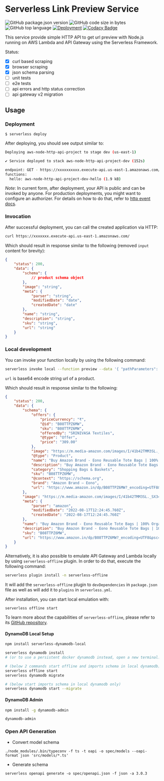 <!--
title: 'Serverless Link Preview Service'
description: 'This service provide simple HTTP API to get url preview with Node.js running on AWS Lambda and API Gateway using the Serverless Framework.'
layout: Doc
framework: v3
platform: AWS
language: nodeJS
authorLink: 'https://github.com/openwishlist/preview'
authorName: 'Milind Singh'
authorAvatar: 'https://avatars1.githubusercontent.com/u/13742415?s=200&v=4'
-->

# Serverless Link Preview Service

![GitHub package.json version](https://img.shields.io/github/package-json/v/openwishlist/preview?color=dark-green) ![GitHub code size in bytes](https://img.shields.io/github/languages/code-size/openwishlist/preview) ![GitHub top language](https://img.shields.io/github/languages/top/openwishlist/preview) [![Deployment](https://github.com/openwishlist/preview/actions/workflows/deploy.yml/badge.svg?branch=main)](https://github.com/openwishlist/preview/actions/workflows/deploy.yml) [![Codacy Badge](https://app.codacy.com/project/badge/Grade/de29ea4c910f49a0bf80c0d4c55f03a8)](https://www.codacy.com/gh/openwishlist/preview/dashboard?utm_source=github.com&amp;utm_medium=referral&amp;utm_content=openwishlist/preview&amp;utm_campaign=Badge_Grade)

This service provide simple HTTP API to get url preview with Node.js running on AWS Lambda and API Gateway using the Serverless Framework.

Status:

- [x] curl based scraping
- [x] browser scraping
- [x] json schema parsing
- [ ] unit tests
- [ ] e2e tests
- [ ] api errors and http status correction
- [ ] api gateway v2 migration

## Usage

### Deployment

```
$ serverless deploy
```

After deploying, you should see output similar to:

```bash
Deploying aws-node-http-api-project to stage dev (us-east-1)

✔ Service deployed to stack aws-node-http-api-project-dev (152s)

endpoint: GET - https://xxxxxxxxxx.execute-api.us-east-1.amazonaws.com/
functions:
  hello: aws-node-http-api-project-dev-hello (1.9 kB)
```

_Note_: In current form, after deployment, your API is public and can be invoked by anyone. For production deployments, you might want to configure an authorizer. For details on how to do that, refer to [http event docs](https://www.serverless.com/framework/docs/providers/aws/events/apigateway/).

### Invocation

After successful deployment, you can call the created application via HTTP:

```bash
curl https://xxxxxxx.execute-api.us-east-1.amazonaws.com/
```

Which should result in response similar to the following (removed `input` content for brevity):

```json
{
    "status": 200,
    "data": {
        "schema": {
            // product schema object
        },
        "image": "string",
        "meta": {
            "parser": "string",
            "modifiedDate": "date",
            "createdDate": "date"
        },
        "name": "string",
        "description": "string",
        "sku": "string",
        "url": "string"
    }
}
```

### Local development

You can invoke your function locally by using the following command:

```bash
serverless invoke local --function preview --data '{ "pathParameters": {"url":"aHR0cHM6Ly9hbXpuLmV1L2QvNzBPN2JMVQ=="}}'
```

`url` is base64 encode string url of a product.  

Which should result in response similar to the following:

```json
{
    "status": 200,
    "data": {
        "schema": {
            "offers": {
                "priceCurrency": "₹",
                "@id": "B08TTPZ6MW",
                "sku": "B08TTPZ6MW",
                "offeredBy": "SRINIVASA Textiles",
                "@type": "Offer",
                "price": "309.00"
            },
            "image": "https://m.media-amazon.com/images/I/41b42TMM3SL._SX342_SY445_.jpg",
            "@type": "Product",
            "name": "Buy Amazon Brand - Eono Reusable Tote Bags | 100% Organic Cotton Shopping/Grocery Bag | Eco-Friendly Bag | Sturdy Canvas Bag with 15kgs Capacity | Pack of 2 | Life happens. Coffee helps & Salty but sweet at Amazon.in",
            "description": "Buy Amazon Brand - Eono Reusable Tote Bags | 100% Organic Cotton Shopping/Grocery Bag | Eco-Friendly Bag | Sturdy Canvas Bag with 15kgs Capacity | Pack of 2 | Life happens. Coffee helps & Salty but sweet from Travel Tote Bags at Amazon.in. 30 days free exchange or return",
            "category": "Shopping Bags & Baskets",
            "sku": "B08TTPZ6MW",
            "@context": "https://schema.org",
            "brand": "Amazon Brand – Eono",
            "url": "https://www.amazon.in/dp/B08TTPZ6MW?_encoding=UTF8&psc=1&ref_=cm_sw_r_cp_ud_dp_YS0GEB7DADQSW3JE4K0X"
        },
        "image": "https://m.media-amazon.com/images/I/41b42TMM3SL._SX342_SY445_.jpg",
        "meta": {
            "parser": "amazon",
            "modifiedDate": "2022-08-17T12:24:45.760Z",
            "createdDate": "2022-08-17T12:24:45.760Z"
        },
        "name": "Buy Amazon Brand - Eono Reusable Tote Bags | 100% Organic Cotton Shopping/Grocery Bag | Eco-Friendly Bag | Sturdy Canvas Bag with 15kgs Capacity | Pack of 2 | Life happens. Coffee helps & Salty but sweet at Amazon.in",
        "description": "Buy Amazon Brand - Eono Reusable Tote Bags | 100% Organic Cotton Shopping/Grocery Bag | Eco-Friendly Bag | Sturdy Canvas Bag with 15kgs Capacity | Pack of 2 | Life happens. Coffee helps & Salty but sweet from Travel Tote Bags at Amazon.in. 30 days free exchange or return",
        "sku": "B08TTPZ6MW",
        "url": "https://www.amazon.in/dp/B08TTPZ6MW?_encoding=UTF8&psc=1&ref_=cm_sw_r_cp_ud_dp_YS0GEB7DADQSW3JE4K0X"
    }
}
```


Alternatively, it is also possible to emulate API Gateway and Lambda locally by using `serverless-offline` plugin. In order to do that, execute the following command:

```bash
serverless plugin install -n serverless-offline
```

It will add the `serverless-offline` plugin to `devDependencies` in `package.json` file as well as will add it to `plugins` in `serverless.yml`.

After installation, you can start local emulation with:

```
serverless offline start
```

To learn more about the capabilities of `serverless-offline`, please refer to its [GitHub repository](https://github.com/dherault/serverless-offline).

#### DynamoDB Local Setup
```bash
npm install serverless-dynamodb-local 
```	

```bash
serverless dynamodb install 
# (or to use a persistent docker dynamodb instead, open a new terminal: cd ./dynamodb && docker-compose up -d)

# (below 2 commands start offline and imports schema in local dynamodb)
serverless offline start
serverless dynamodb migrate

# (below start imports schema in local dynamodb only)
serverless dynamodb start --migrate 
```

#### DynamoDB Admin

```bash
npm install -g dynamodb-admin

dynamodb-admin
```

### Open API Generation

- Convert model schema

`./node_modules/.bin/typeconv -f ts -t oapi -o spec/models --oapi-format json 'src/models/*.ts'`

- Generate schema

`serverless openapi generate -o spec/openapi.json -f json -a 3.0.3`
